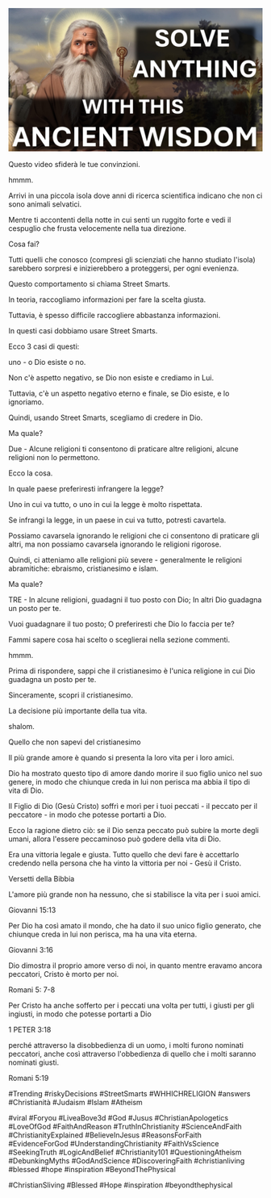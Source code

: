 ![Video cover image](../cover.jpg "cover photo")

Questo video sfiderà le tue convinzioni.

hmmm.

Arrivi in ​​una piccola isola dove anni di ricerca scientifica indicano che non ci sono animali selvatici.

Mentre ti accontenti della notte in cui senti un ruggito forte e vedi il cespuglio che frusta velocemente nella tua direzione.

Cosa fai?

Tutti quelli che conosco (compresi gli scienziati che hanno studiato l'isola) sarebbero sorpresi e inizierebbero a proteggersi, per ogni evenienza.

Questo comportamento si chiama Street Smarts.

In teoria, raccogliamo informazioni per fare la scelta giusta.

Tuttavia, è spesso difficile raccogliere abbastanza informazioni.

In questi casi dobbiamo usare Street Smarts.

Ecco 3 casi di questi:

uno - o Dio esiste o no.

Non c'è aspetto negativo, se Dio non esiste e crediamo in Lui.

Tuttavia, c'è un aspetto negativo eterno e finale, se Dio esiste, e lo ignoriamo.

Quindi, usando Street Smarts, scegliamo di credere in Dio.

Ma quale?

Due - Alcune religioni ti consentono di praticare altre religioni, alcune religioni non lo permettono.

Ecco la cosa.

In quale paese preferiresti infrangere la legge?

Uno in cui va tutto, o uno in cui la legge è molto rispettata.

Se infrangi la legge, in un paese in cui va tutto, potresti cavartela.

Possiamo cavarsela ignorando le religioni che ci consentono di praticare gli altri, ma non possiamo cavarsela ignorando le religioni rigorose.

Quindi, ci atteniamo alle religioni più severe - generalmente le religioni abramitiche: ebraismo, cristianesimo e islam.

Ma quale?

TRE - In alcune religioni, guadagni il tuo posto con Dio; In altri Dio guadagna un posto per te.

Vuoi guadagnare il tuo posto; O preferiresti che Dio lo faccia per te?

Fammi sapere cosa hai scelto o sceglierai nella sezione commenti.

hmmm.

Prima di rispondere, sappi che il cristianesimo è l'unica religione in cui Dio guadagna un posto per te.

Sinceramente, scopri il cristianesimo.

La decisione più importante della tua vita.

shalom.

Quello che non sapevi del cristianesimo

Il più grande amore è quando si presenta la loro vita per i loro amici.

Dio ha mostrato questo tipo di amore dando morire il suo figlio unico nel suo genere, in modo che chiunque creda in lui non perisca ma abbia il tipo di vita di Dio.

Il Figlio di Dio (Gesù Cristo) soffrì e morì per i tuoi peccati - il peccato per il peccatore - in modo che potesse portarti a Dio.

Ecco la ragione dietro ciò: se il Dio senza peccato può subire la morte degli umani, allora l'essere peccaminoso può godere della vita di Dio.

Era una vittoria legale e giusta. Tutto quello che devi fare è accettarlo credendo nella persona che ha vinto la vittoria per noi - Gesù il Cristo.

Versetti della Bibbia

L'amore più grande non ha nessuno, che si stabilisce la vita per i suoi amici.

Giovanni 15:13

Per Dio ha così amato il mondo, che ha dato il suo unico figlio generato, che chiunque creda in lui non perisca, ma ha una vita eterna.

Giovanni 3:16

Dio dimostra il proprio amore verso di noi, in quanto mentre eravamo ancora peccatori, Cristo è morto per noi.

Romani 5: 7-8

Per Cristo ha anche sofferto per i peccati una volta per tutti, i giusti per gli ingiusti, in modo che potesse portarti a Dio

1 PETER 3:18

perché attraverso la disobbedienza di un uomo, i molti furono nominati peccatori, anche così attraverso l'obbedienza di quello che i molti saranno nominati giusti.

Romani 5:19

#Trending #riskyDecisions #StreetSmarts #WHHICHRELIGION #answers #Christianità #Judaism #Islam #Atheism

#viral #Foryou #LiveaBove3d #God #Jusus #ChristianApologetics #LoveOfGod #FaithAndReason #TruthInChristianity #ScienceAndFaith #ChristianityExplained #BelieveInJesus #ReasonsForFaith #EvidenceForGod #UnderstandingChristianity #FaithVsScience #SeekingTruth #LogicAndBelief #Christianity101 #QuestioningAtheism #DebunkingMyths #GodAndScience #DiscoveringFaith #christianliving #blessed #hope #inspiration #BeyondThePhysical

  #ChristianSliving #Blessed #Hope #inspiration #beyondthephysical